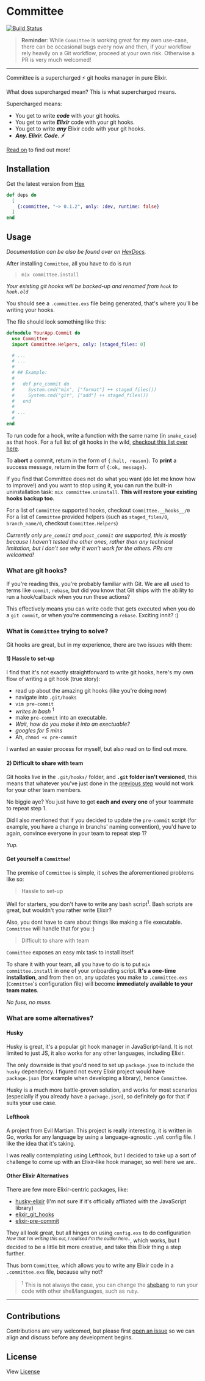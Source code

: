# Committee

[![Build Status](https://github.com/edisonywh/committee/workflows/CI/badge.svg)](https://github.com/edisonywh/committee/actions)

> **Reminder**: While `Committee` is working great for my own use-case, there can be occasional bugs every now and then, if your workflow rely heavily on a Git workflow, proceed at your own risk. Otherwise a PR is very much welcomed!
---

Committee is a supercharged ⚡️ git hooks manager in pure Elixir.

What does supercharged mean? This is what supercharged means.

Supercharged means:

- You get to write ***code*** with your git hooks.
- You get to write ***Elixir*** code with your git hooks.
- You get to write ***any*** Elixir code with your git hooks.
- ***Any. Elixir. Code. ⚡️***

[Read on](https://github.com/edisonywh/committee#usage) to find out more!

## Installation

Get the latest version from [Hex](https://hex.pm/packages/committee)

```elixir
def deps do
  [
    {:committee, "~> 0.1.2", only: :dev, runtime: false}
  ]
end
```

## Usage

*Documentation can be also be found over on [HexDocs](https://hexdocs.pm/committee).*

After installing `Committee`, all you have to do is run

> `mix committee.install`

*Your existing git hooks will be backed-up and renamed from `hook` to `hook.old`*

You should see a `.committee.exs` file being generated, that's where you'll be writing your hooks.

The file should look something like this:

```elixir
defmodule YourApp.Commit do
  use Committee
  import Committee.Helpers, only: [staged_files: 0]

  # ...
  # ...
  #
  # ## Example:
  #
  #   def pre_commit do
  #     System.cmd("mix", ["format"] ++ staged_files())
  #     System.cmd("git", ["add"] ++ staged_files())
  #   end
  #
  # ...
  #
end
```

To run code for a hook, write a function with the same name (in `snake_case`) as that hook. For a full list of git hooks in the wild, [checkout this list over here](https://git-scm.com/book/en/v2/Customizing-Git-Git-Hooks).

To **abort** a commit, return in the form of `{:halt, reason}`.
To **print** a success message, return in the form of `{:ok, message}`.

If you find that Committee does not do what you want (do let me know how to improve!) and you want to stop using it, you can run the built-in uninstallation task: `mix committee.uninstall`. **This will restore your existing hooks backup too**.

For a list of `Committee` supported hooks, checkout `Committee.__hooks__/0`
For a list of `Committee` provided helpers (such as `staged_files/0`, `branch_name/0`, checkout `Committee.Helpers`)

*Currently only `pre_commit` and `post_commit` are supported, this is mostly because I haven't tested the other ones, rather than any technical limitation, but I don't see why it won't work for the others. PRs are welcomed!*

### What are git hooks?
If you're reading this, you're probably familiar with Git. We are all used to terms like `commit`, `rebase`, but did you know that Git ships with the ability to run a hook/callback when you run these actions?

This effectively means you can write code that gets executed when you do a `git commit`, or when you're commencing a `rebase`. Exciting innit? :)

### What is `Committee` trying to solve?
Git hooks are great, but in my experience, there are two issues with them:

#### 1) Hassle to set-up
I find that it's not exactly straightforward to write git hooks, here's my own flow of writing a git hook (true story):

- read up about the amazing git hooks (like you're doing now)
- navigate into `.git/hooks`
- `vim pre-commit`
- *writes in bash* <sup>1</sup>
- make `pre-commit` into an executable.
- *Wait, how do you make it into an exectuable?*
- *googles for 5 mins*
- Ah, `chmod +x pre-commit`

I wanted an easier process for myself, but also read on to find out more.

#### 2) Difficult to share with team
Git hooks live in the `.git/hooks/` folder, and **`.git` folder isn't versioned**, this means that whatever you've just done in the [previous step](https://github.com/edisonywh/committee#step-1) would not work for your other team members.

No biggie aye? You just have to get **each and every one** of your teammate to repeat step 1.

Did I also mentioned that if you decided to update the `pre-commit` script (for example, you have a change in branchs' naming convention), you'd have to again, convince everyone in your team to repeat step 1?

*Yup.*

#### Get yourself a `Committee`!

The premise of `Committee` is simple, it solves the aforementioned problems like so:

> Hassle to set-up

Well for starters, you don't have to write any bash script<sup>1</sup>. Bash scripts are great, but wouldn't you rather write Elixir?

Also, you dont have to care about things like making a file executable. `Committee` will handle that for you :)

> Difficult to share with team

`Committee` exposes an easy mix task to install itself.

To share it with your team, all you have to do is to put `mix committee.install` in one of your onboarding script. **It's a one-time installation**, and from then on, any updates you make to `.committee.exs` (`Committee`'s configuration file) will become **immediately available to your team mates**.

*No fuss, no muss.*

### What are some alternatives?

#### Husky
Husky is great, it's a popular git hook manager in JavaScript-land. It is not limited to just JS, it also works for any other languages, including Elixir.

The only downside is that you'd need to set up `package.json` to include the `husky` dependency. I figured not every Elixir project would have `package.json` (for example when developing a library), hence `Committee`.

Husky is a much more battle-proven solution, and works for most scenarios (especially if you already have a `package.json`), so definitely go for that if suits your use case.

#### Lefthook
A project from Evil Martian. This project is really interesting, it is written in Go, works for any language by using a language-agnostic `.yml` config file. I like the idea that it's taking.

I was really contemplating using Lefthook, but I decided to take up a sort of challenge to come up with an Elixir-like hook manager, so well here we are..

#### Other Elixir Alternatives
There are few more Elixir-centric packages, like:

- [husky-elixir](https://github.com/spencerdcarlson/husky-elixir) (I'm not sure if it's officially affliated with the JavaScript library)
- [elixir_git_hooks](https://github.com/qgadrian/elixir_git_hooks)
- [elixir-pre-commit](https://github.com/dwyl/elixir-pre-commit)

They all look great, but all hinges on using `config.exs` to do configuration <sup>*Now that I'm writing this out, I realised I'm the outlier here..*</sup>, which works, but I decided to be a little bit more creative, and take this Elixir thing a step further.

Thus born `Committee`, which allows you to write any Elixir code in a `.committee.exs` file, because why not?

> <sup>1</sup> This is not always the case, you can change the [shebang](https://en.wikipedia.org/wiki/Shebang_(Unix)) to run your code with other shell/languages, such as `ruby`.

---

## Contributions
Contributions are very welcomed, but please first [open an issue](https://github.com/edisonywh/committee/issues/new) so we can align and discuss before any development begins.

## License
View [License](https://github.com/edisonywh/committee/blob/master/LICENSE)
